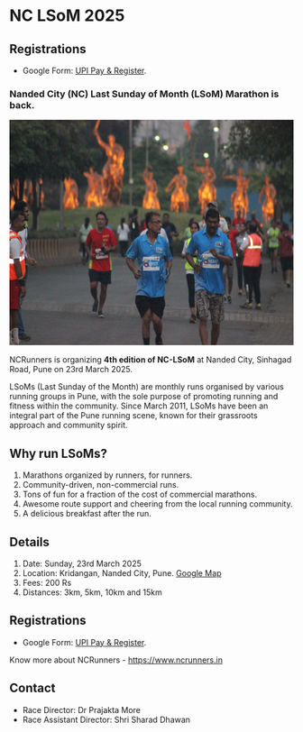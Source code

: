# NC LSoM 2025

## Registrations
* Google Form: [UPI Pay & Register](https://forms.gle/Ke6ZNfP6c3do121u9).
  
### Nanded City (NC) Last Sunday of Month (LSoM) Marathon is back.

<a  href="./assets/images/ncrunners_dc.jpg"><img src="./assets/images/ncrunners_dc.jpg" height="400px"></a>

NCRunners is organizing **4th edition of NC-LSoM** at Nanded City, Sinhagad Road,
Pune on 23rd March 2025.

LSoMs (Last Sunday of the Month) are monthly runs organised by various running groups in Pune, with the sole purpose of promoting running and fitness within the community. Since March 2011, LSoMs have been an integral part of the Pune running scene, known for their grassroots approach and community spirit.

## Why run LSoMs?

1. Marathons organized by runners, for runners.
2. Community-driven, non-commercial runs.
3. Tons of fun for a fraction of the cost of commercial marathons.
4. Awesome route support and cheering from the local running community.
5. A delicious breakfast after the run.

## Details

1. Date: Sunday, 23rd March 2025
2. Location: Kridangan, Nanded City, Pune. [Google Map](https://maps.app.goo.gl/jvt5iZfSX7TX1U3P6)
3. Fees: 200 Rs
4. Distances: 3km, 5km, 10km and 15km

## Registrations
* Google Form: [UPI Pay & Register](https://forms.gle/Ke6ZNfP6c3do121u9).

Know more about NCRunners - https://www.ncrunners.in

## Contact
* Race Director: Dr Prajakta More
* Race Assistant Director: Shri Sharad Dhawan
